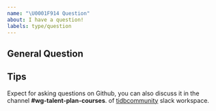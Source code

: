 ```yaml
---
name: "\U0001F914 Question"
about: I have a question!
labels: type/question
---
```


## General Question

## Tips

Expect for asking questions on Github, you can also discuss it in the channel
**#wg-talent-plan-courses**. of
[tidbcommunity](https://join.slack.com/t/tidbcommunity/shared_invite/enQtNzc0MzI4ODExMDc4LWYwYmIzMjZkYzJiNDUxMmZlN2FiMGJkZjAyMzQ5NGU0NGY0NzI3NTYwMjAyNGQ1N2I2ZjAxNzc1OGUwYWM0NzE)
slack workspace.
